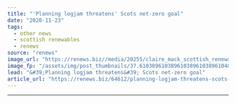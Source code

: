 ```yaml
---
title: "'Planning logjam threatens' Scots net-zero goal"
date: "2020-11-23"
tags: 
  - other news
  - scottish renewables
  - renews
source: "renews"
image_url: "https://renews.biz//media/20255/claire_mack_scottish_renewables.jpg?mode=crop&width=770&heightratio=0.6103896103896103896103896104&slimmage=true"
image_fp: "/assets/img/post_thumbnails/37.6103896103896103896103896104&slimmage=true"
lead: "&#39;Planning logjam threatens&#39; Scots net-zero goal"
article_url: "https://renews.biz/64612/planning-logjam-threatens-scots-net-zero-goal/"
---
```


---
